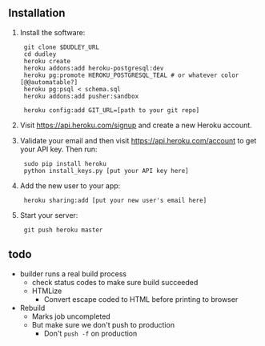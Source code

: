 ## Installation


1. Install the software:

        git clone $DUDLEY_URL
        cd dudley
        heroku create
        heroku addons:add heroku-postgresql:dev
        heroku pg:promote HEROKU_POSTGRESQL_TEAL # or whatever color [@@automatable?]
        heroku pg:psql < schema.sql
        heroku addons:add pusher:sandbox
        
        heroku config:add GIT_URL=[path to your git repo]

2. Visit <https://api.heroku.com/signup> and create a new Heroku account.
3. Validate your email and then visit <https://api.heroku.com/account> to get your API key. Then run:

        sudo pip install heroku
        python install_keys.py [put your API key here]

4. Add the new user to your app:

        heroku sharing:add [put your new user's email here]

5. Start your server:
    
        git push heroku master

## todo

 - builder runs a real build process
   - check status codes to make sure build succeeded
   - HTMLize
     - Convert escape coded to HTML before printing to browser
 - Rebuild
   - Marks job uncompleted
   - But make sure we don't push to production
     - Don't `push -f` on production

 

